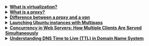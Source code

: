 <details>
<summary><b><a href="">What is virtualization?</a></b></summary><br>

virtualization is creating multiple server instances on one physical system

<br><p align="center">※※※※※※※※※※※※</p>
</details>


<details>
<summary><b><a href=" ">What is a proxy?</a></b></summary><br>

A proxy, short for "proxy server," is an intermediate server that acts as a gateway between a user's device (such as a computer or smartphone) and the internet. When you connect to the internet through a proxy, your requests for information or services are processed by the proxy server, which then forwards those requests to the destination server. The destination server sends the response back to the proxy, which, in turn, sends it back to your device.

<br><p align="center">※※※※※※※※※※※※</p><br>
</details>


<details>
<summary><b><a href=" ">Difference between a proxy and a vpn</a></b></summary><br>

1. Encryption: VPNs encrypt all the data transmitted between the user's device and the VPN server, providing a high level of security. Proxies may not encrypt data, exposing it to potential interception.
2. Scope: Proxies often work at the application or protocol level, while VPNs cover all internet traffic from the device.
3. Anonymity and Security: VPNs generally provide a higher level of anonymity and security due to their encryption features.
4. Use Cases: Proxies are often used for specific purposes like content filtering, caching, or hiding IP addresses, while VPNs are more versatile and are commonly used for overall privacy and security.

A proxy acts as an intermediary between a user and the internet, forwarding requests on behalf of the user. It can be used to bypass geo-restrictions or improve privacy, but it typically only works for specific applications or protocols. A VPN (Virtual Private Network), on the other hand, encrypts all the internet traffic from a device and routes it through a server in a chosen location, providing both security and privacy across all applications and protocols. While a proxy can provide some level of anonymity and access control, a VPN offers a more comprehensive solution for privacy and security. or organization.

<br><p align="center">※※※※※※※※※※※※</p><br>
</details>


<details>
<summary><b><a href=" ">Launching Ubuntu instances with Multipass</a></b></summary><br>

- Tutorial - https://www.youtube.com/watch?v=Z91l6ZdQjhI
- Install Multipass - https://multipass.run/install

<br>

Multipass is a lightweight VM manager for Linux, Windows, and macOS that lets you create and manage Ubuntu instances. It’s great for testing and development environments. Here’s a basic guide to get you started:

1. **Installation:**
   - On Ubuntu, you can install Multipass using `snap`:
     ```
     sudo snap install multipass --beta --classic
     ```
   - On macOS, you can install Multipass using Homebrew:
     ```
     brew install multipass
     ```
   - On Windows, you can download the installer from the Multipass website and follow the installation instructions.

2. **Launching an Instance:**
   - To launch a new instance, use the `launch` command:
     ```
     multipass launch --name myinstance
     ```
   - Replace `myinstance` with the name you want to give your instance.

3. **Managing Instances:**
   - You can list your instances with:
     ```
     multipass list
     ```
   - To start or stop an instance, use:
     ```
     multipass start myinstance
     multipass stop myinstance
     ```

4. **Accessing the Instance:**
   - To get a shell in your instance, use:
     ```
     multipass shell myinstance
     ```
   - To execute a command in the instance without opening a shell, use:
     ```
     multipass exec myinstance -- <command>
     ```

5. **Transferring Files:**
   - You can transfer files between your host and instance using:
     ```
     multipass transfer <source> myinstance:<destination>
     ```

6. **Deleting an Instance:**
   - To delete an instance, use:
     ```
     multipass delete myinstance
     ```

7. **Additional Options:**
   - Multipass has many other options and commands for managing instances, setting up networking, and more. You can explore these by typing `multipass help` or `multipass help <command>` for detailed information.

Remember to replace `myinstance` with the actual name of your instance in the commands above. This should give you a basic understanding of how to use Multipass.

<br><p align="center">※※※※※※※※※※※※</p><br>

To check if Multipass is running using `systemctl`, you can use the following command:

```bash
systemctl is-active snap.multipass.multipassd
```

This command will return `active` if Multipass is running, and `inactive` if it is not. If Multipass is running, you can also get more detailed information about its status by using:

```bash
systemctl status snap.multipass.multipassd
```

This will display additional information about the Multipass service, including its PID (Process ID), memory usage, and recent logs.

<br><p align="center">※※※※※※※※※※※※</p><br>
</details>


<details>
<summary><b><a href=" ">Concurrency in Web Servers: How Multiple Clients Are Served Simultaneously</a></b></summary><br>

When multiple clients request the same web resource (e.g., a web page, an image, or a script) from a web server, the server serves them concurrently using various mechanisms to handle the incoming requests. Here's a simplified rundown of what happens when multiple clients request the same web resource from a server:
1. Client Sends Request: Each client (web browser or application) sends a request to the web server for the desired resource. This request includes information like the URL of the resource, any required headers (such as cookies or authentication tokens), and the HTTP method (e.g., GET for retrieving a resource).
2. Server Receives Requests: The web server receives these requests and adds them to a queue to be processed.
3. Connection Handling: The server may use techniques like multiplexing or keep-alive connections to efficiently manage the TCP connections with the clients, allowing multiple requests to be handled over the same connection without the need to establish new connections for each request.
4. Request Processing: When a request reaches the front of the queue, the web server's parent process (or a master thread, in the case of multi-threaded servers) selects an available child process (or worker thread) from a pool of processes/threads to handle the request.
5. Child Process Handles Request: The selected child process is responsible for handling the client's request. This involves tasks like parsing the request, retrieving the requested resource from the file system or a database, processing any dynamic content (e.g., executing server-side scripts), and generating the response.
6. Response Generation: Once the requested resource has been processed, the child process constructs an HTTP response containing the resource (e.g., HTML content, image data) and any necessary headers (e.g., content type, caching directives).
7. Sending Response: The server sends the HTTP response back to the client over the established connection, completing the request-response cycle for that client.
8. Client Receives Response: Each client receives its respective HTTP response from the server and processes the received data (e.g., rendering HTML, displaying images).
9. Connection Closure: Depending on the HTTP headers and server settings, the server or client may close the connection after the response has been fully transmitted.
This process repeats for each client request, with the web server efficiently managing the allocation of resources (such as CPU time and memory) among the child processes/threads to ensure that multiple clients can be served concurrently without sacrificing performance or stability.

<br><p align="center">※※※※※※※※※※※※</p><br>
</details>


<details>
<summary><b><a href="">Understanding DNS Time to Live (TTL) in Domain Name System</a></b></summary><br>



<br><p align="center">※※※※※※※※※※※※</p>
</details>